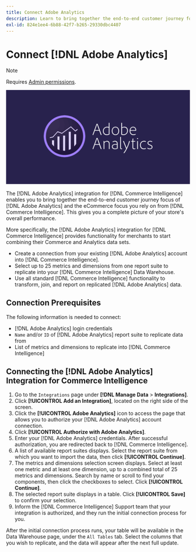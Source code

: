 ```yaml
---
title: Connect Adobe Analytics
description: Learn to bring together the end-to-end customer journey focus of [!DNL Adobe Analytics] and the eCommerce focus you rely on from [!DNL Commerce Intelligence].
exl-id: 824e1ee4-6b88-42f7-b265-29330dbc4407
---
```

# Connect [!DNL Adobe Analytics]

>[!NOTE]
>
>Requires [Admin permissions](../../../administrator/user-management/user-management.md).

![](../../../assets/adobe-analytic-slogo.png)

The [!DNL Adobe Analytics] integration for [!DNL Commerce Intelligence] enables you to bring together the end-to-end customer journey focus of [!DNL Adobe Analytics] and the eCommerce focus you rely on from [!DNL Commerce Intelligence]. This gives you a complete picture of your store's overall performance.

More specifically, the [!DNL Adobe Analytics] integration for [!DNL Commerce Intelligence] provides functionality for merchants to start combining their Commerce and Analytics data sets.
- Create a connection from your existing [!DNL Adobe Analytics] account into [!DNL Commerce Intelligence].
- Select up to 25 metrics and dimensions from one report suite to replicate into your [!DNL Commerce Intelligence] Data Warehouse.
- Use all standard [!DNL Commerce Intelligence] functionality to transform, join, and report on replicated [!DNL Adobe Analytics] data.

## Connection Prerequisites

The following information is needed to connect:
- [!DNL Adobe Analytics] login credentials
- `Name` and/or `ID` of [!DNL Adobe Analytics] report suite to replicate data from
- List of metrics and dimensions to replicate into [!DNL Commerce Intelligence]

## Connecting the [!DNL Adobe Analytics] Integration for Commerce Intelligence

1. Go to the `Integrations` page under **[!DNL Manage Data** > **Integrations]**.
1. Click **[!UICONTROL Add an Integration]**, located on the right side of the screen.
1. Click the **[!UICONTROL Adobe Analytics]** icon to access the page that allows you to authorize your [!DNL Adobe Analytics] account connection.
1. Click **[!UICONTROL Authorize with Adobe Analytics]**.
1. Enter your [!DNL Adobe Analytics] credentials. After successful authorization, you are redirected back to [!DNL Commerce Intelligence].
1. A list of available report suites displays. Select the report suite from which you want to import the data, then click **[!UICONTROL Continue]**.
1. The metrics and dimensions selection screen displays. Select at least one metric and at least one dimension, up to a combined total of 25 metrics and dimensions. Search by name or scroll to find your components, then click the checkboxes to select. Click **[!UICONTROL Continue]**.
1. The selected report suite displays in a table. Click **[!UICONTROL Save]** to confirm your selection.
1. Inform the [!DNL Commerce Intelligence] Support team that your integration is authorized, and they run the initial connection process for you.

After the initial connection process runs, your table will be available in the Data Warehouse page, under the `All Tables` tab. Select the columns that you wish to replicate, and the data will appear after the next full update.
